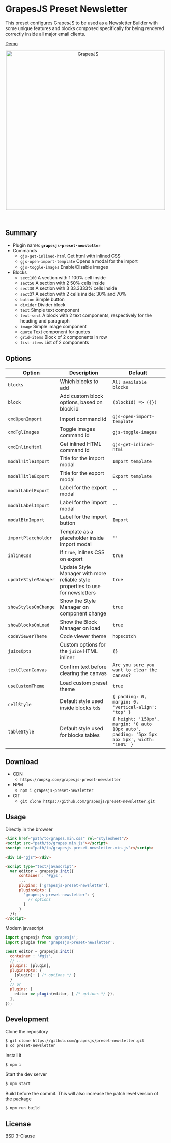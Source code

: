 # GrapesJS Preset Newsletter

This preset configures GrapesJS to be used as a Newsletter Builder with some unique features and blocks composed specifically for being rendered correctly inside all major email clients.

[Demo](http://grapesjs.com/demo-newsletter-editor.html)

<p align="center"><img src="http://grapesjs.com/img/grapesjs-preset-newsletter.jpg" alt="GrapesJS" width="500" align="center"/></p>
<br/>


## Summary

* Plugin name: **`grapesjs-preset-newsletter`**
* Commands
  - `gjs-get-inlined-html` Get html with inlined CSS
  - `gjs-open-import-template` Opens a modal for the import
  - `gjs-toggle-images` Enable/Disable images
* Blocks
  - `sect100` A section with 1 100% cell inside
  - `sect50` A section with 2 50% cells inside
  - `sect30` A section with 3 33.3333% cells inside
  - `sect37` A section with 2 cells inside: 30% and 70%
  - `button` Simple button
  - `divider` Divider block
  - `text` Simple text component
  - `text-sect` A block with 2 text components, respectively for the heading and paragraph
  - `image` Simple image component
  - `quote` Text component for quotes
  - `grid-items` Block of 2 components in row
  - `list-items` List of 2 components



## Options

| Option | Description | Default |
| - | - | - |
| `blocks` | Which blocks to add | `All available blocks` |
|`block`| Add custom block options, based on block id|`(blockId) => ({})`|
|`cmdOpenImport`| Import command id |`gjs-open-import-template`|
|`cmdTglImages`| Toggle images command id |`gjs-toggle-images`|
|`cmdInlineHtml`| Get inlined HTML command id |`gjs-get-inlined-html`|
|`modalTitleImport`| Title for the import modal |`Import template`|
|`modalTitleExport`| Title for the export modal |`Export template`|
|`modalLabelExport`| Label for the export modal |`''`|
|`modalLabelImport`| Label for the import modal |`''`|
|`modalBtnImport`| Label for the import button |`Import`|
|`importPlaceholder`| Template as a placeholder inside import modal |`''`|
|`inlineCss`| If `true`, inlines CSS on export |`true`|
|`updateStyleManager`| Update Style Manager with more reliable style properties to use for newsletters |`true`|
|`showStylesOnChange`| Show the Style Manager on component change |`true`|
|`showBlocksOnLoad`| Show the Block Manager on load |`true`|
|`codeViewerTheme`| Code viewer theme |`hopscotch`|
|`juiceOpts`| Custom options for the `juice` HTML inliner |`{}`|
|`textCleanCanvas`| Confirm text before clearing the canvas |`Are you sure you want to clear the canvas?`|
|`useCustomTheme`| Load custom preset theme |`true`|
|`cellStyle`|  Default style used inside blocks `td`s |`{ padding: 0, margin: 0, 'vertical-align': 'top' }`|
|`tableStyle`|  Default style used for blocks tables |`{ height: '150px', margin: '0 auto 10px auto', padding: '5px 5px 5px 5px', width: '100%' }`|



## Download

* CDN
  * `https://unpkg.com/grapesjs-preset-newsletter`
* NPM
  * `npm i grapesjs-preset-newsletter`
* GIT
  * `git clone https://github.com/grapesjs/preset-newsletter.git`


## Usage

Directly in the browser
```html
<link href="path/to/grapes.min.css" rel="stylesheet"/>
<script src="path/to/grapes.min.js"></script>
<script src="path/to/grapesjs-preset-newsletter.min.js"></script>

<div id="gjs"></div>

<script type="text/javascript">
  var editor = grapesjs.init({
      container : '#gjs',
      ...
      plugins: ['grapesjs-preset-newsletter'],
      pluginsOpts: {
        'grapesjs-preset-newsletter': {
          // options
        }
      }
  });
</script>
```

Modern javascript
```js
import grapesjs from 'grapesjs';
import plugin from 'grapesjs-preset-newsletter';

const editor = grapesjs.init({
  container : '#gjs',
  // ...
  plugins: [plugin],
  pluginsOpts: {
    [plugin]: { /* options */ }
  }
  // or
  plugins: [
    editor => plugin(editor, { /* options */ }),
  ],
});
```



## Development

Clone the repository

```sh
$ git clone https://github.com/grapesjs/preset-newsletter.git
$ cd preset-newsletter
```

Install it

```sh
$ npm i
```

Start the dev server

```sh
$ npm start
```

Build before the commit. This will also increase the patch level version of the package

```sh
$ npm run build
```


## License

BSD 3-Clause

